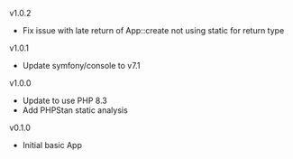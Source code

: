 v1.0.2

- Fix issue with late return of App::create not using static for return type

v1.0.1

- Update symfony/console to v7.1

v1.0.0

- Update to use PHP 8.3
- Add PHPStan static analysis

v0.1.0

- Initial basic App